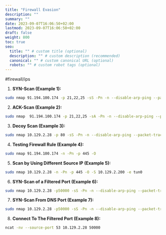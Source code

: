 ```yaml
---
title: "Firewall Evasion"
description: ""
summary: ""
date: 2023-09-07T16:06:50+02:00
lastmod: 2023-09-07T16:06:50+02:00
draft: false
weight: 800
toc: true
seo:
  title: "" # custom title (optional)
  description: "" # custom description (recommended)
  canonical: "" # custom canonical URL (optional)
  robots: "" # custom robot tags (optional)
---
```



#firewall/ips

1. **SYN-Scan (Example 1):**

```sh
sudo nmap 91.194.100.174 -p 21,22,25 -sS -Pn -n --disable-arp-ping --packet-trace
```

2. **ACK-Scan (Example 2):**

```sh
sudo nmap  91.194.100.174 -p 21,22,25 -sA -Pn -n --disable-arp-ping --packet-trace
```

3. **Decoy Scan (Example 3):**

```sh
sudo nmap 10.129.2.28 -p 80 -sS -Pn -n --disable-arp-ping --packet-trace -D RND:5
```

4. **Testing Firewall Rule (Example 4):**

```sh
sudo nmap 91.194.100.174 -n -Pn -p 445 -O
```

5. **Scan by Using Different Source IP (Example 5):**
```sh
sudo nmap 10.129.2.28 -n -Pn -p 445 -O -S 10.129.2.200 -e tun0
```

6. **SYN-Scan of a Filtered Port (Example 6):**
```sh
sudo nmap 10.129.2.28 -p50000 -sS -Pn -n --disable-arp-ping --packet-trace
```

7. **SYN-Scan From DNS Port (Example 7):**
```sh
sudo nmap 10.129.2.28 -p50000 -sS -Pn -n --disable-arp-ping --packet-trace --source-port 53
```

8. **Connect To The Filtered Port (Example 8):**

```sh
ncat -nv --source-port 53 10.129.2.28 50000
```


